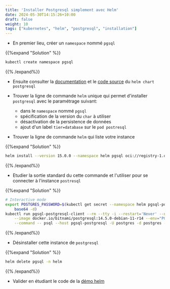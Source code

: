 ```yaml
---
title: 'Installer Postgresql simplement avec Helm'
date: 2024-05-30T14:15:26+10:00
draft: false
weight: 10
tags: ["kubernetes", "helm", "postgresql", "installation"]
---
```


* En premier lieu, créer un `namespace` nommé `pgsql`

{{%expand "Solution" %}}
```bash
kubectl create namespace pgsql
```
{{% /expand%}}

* Ensuite consulter la [documentation](https://artifacthub.io/packages/helm/bitnami/postgresql) et le [code source](https://github.com/bitnami/charts/blob/main/bitnami/postgresql/README.md) du `helm chart postgresql`

* Trouver la ligne de commande `helm` unique qui permet d'installer `postgresql` avec le paramétrage suivant:
  - dans le `namespace` nommé `pgsql`
  - spécification de la version du `char` à utiliser
  - désactivation de la persistence de données
  - ajout d'un label `tier=database` sur le `pod postresql`
* Trouver la ligne de commande `helm` qui liste votre instance


{{%expand "Solution" %}}
```bash
helm install --version 15.0.0 --namespace helm pgsql oci://registry-1.docker.io/bitnamicharts/postgresql --set primary.podLabels.tier="database",persistence.enabled="false"
```
{{% /expand%}}

* Etudier la sortie standard du cette commande et l'utiliser pour se connecter à l'instance `postresql`

{{%expand "Solution" %}}
```bash
# Interactive mode
export POSTGRES_PASSWORD=$(kubectl get secret --namespace helm pgsql-postgresql -o jsonpath="{.data.postgres-password}" | \
    base64 -d)
kubectl run pgsql-postgresql-client --rm --tty -i --restart='Never' --namespace helm \
    --image docker.io/bitnami/postgresql:14.5.0-debian-11-r14 --env="PGPASSWORD=$POSTGRES_PASSWORD" \
    --command -- psql --host pgsql-postgresql -U postgres -d postgres -p 5432 -c '\copyright'
```
{{% /expand%}}

* Désinstaller cette instance de `postgresql`

{{%expand "Solution" %}}
```bash
helm delete pgsql -n helm
```
{{% /expand%}}

* Valider en étudiant le code de la [démo helm](https://github.com/k8s-school/demo-helm.git)
